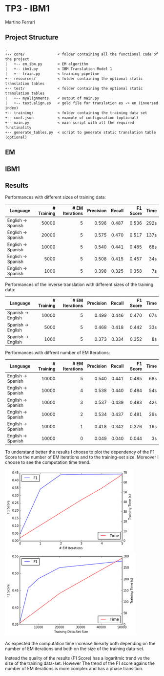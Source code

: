 # TP3 - IBM1
Martino Ferrari
## Project Structure
```
.
+-- core/               < folder containing all the functional code of the project
|   +-- em_ibm.py       < EM algorithm
|   +-- ibm1.py         < IBM Translation Model 1
|   +-- train.py        < training pipeline
+-- resources/          < folder containing the optional static translation tables
+-- test/               < folder containing the optional static translation tables
|   +-- myalignments    < output of main.py
|   +-- test.align.es	< gold file for translation es -> en (inversed index)
+-- training/           < folder containing the training data set
+-- conf.json           < example of configuration (optional)
+-- main.py             < main script with all the required functinality
+-- generate_tables.py  < script to generate static translation table (optional)
```
## EM
## IBM1
## Results 

Performances with different sizes of training data:

|Language|# Training|# EM Iterations|Precision|Recall|F1 Score| Time|
|--------|---------:|--------------:|--------:|-----:|-------:|----:|
|English → Spanish|50000|          5|    0.596| 0.487|   0.536| 292s|
|English → Spanish|20000|          5|    0.575| 0.470|   0.517| 137s|
|English → Spanish|10000|          5|    0.540| 0.441|   0.485|  68s|
|English → Spanish| 5000|          5|    0.508| 0.415|   0.457|  34s|
|English → Spanish| 1000|          5|    0.398| 0.325|   0.358|   7s|

Performances of the inverse translation with different sizes of the training data:

|Language|# Training|# EM Iterations|Precision|Recall|F1 Score| Time|
|--------|---------:|--------------:|--------:|-----:|-------:|----:|
|Spanish → English|10000|          5|    0.499| 0.446|   0.470|  67s|
|Spanish → English| 5000|          5|    0.468| 0.418|   0.442|  33s|
|Spanish → English| 1000|          5|    0.373| 0.334|   0.352|   8s|

Performances with diffrent number of EM Iterations:

|Language|# Training|# EM Iterations|Precision|Recall|F1 Score| Time|
|--------|---------:|--------------:|--------:|-----:|-------:|----:|
|English → Spanish|10000|          5|    0.540| 0.441|   0.485|  68s|
|English → Spanish|10000|          4|    0.538| 0.440|   0.484|  54s|
|English → Spanish|10000|          3|    0.537| 0.439|   0.483|  42s|
|English → Spanish|10000|          2|    0.534| 0.437|   0.481|  29s|
|English → Spanish|10000|          1|    0.418| 0.342|   0.376|  16s|
|English → Spanish|10000|          0|    0.049| 0.040|   0.044|   3s|

To understand better the results I choose to plot the dependency of the F1 
Score to the number of EM iterations and to the training-set size. Moreover
I choose to see the computation time trend.

![F1 Score vs EM Iterations][em_plot]
![F1 Score vs TSet Size][ts_plot]

As expected the computation time increase linearly both depending on the 
number of EM iterations and both on the size of the training data-set.

Instead the quality of the results (F1 Score) has a logaritmic trend vs
the size of the training data-set. However The trend of the F1 score agains
the number of EM  iterations is more complex and has a phase transition.

[em_plot]: plots/plot_em_it.png
[ts_plot]: plots/plot_training.png